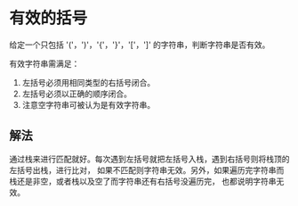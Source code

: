 # 有效的括号
给定一个只包括 '('，')'，'{'，'}'，'['，']' 的字符串，判断字符串是否有效。

有效字符串需满足：
1. 左括号必须用相同类型的右括号闭合。
2. 左括号必须以正确的顺序闭合。
3. 注意空字符串可被认为是有效字符串。
## 解法
通过栈来进行匹配就好。每次遇到左括号就把左括号入栈，遇到右括号则将栈顶的左括号出栈，进行比对，
如果不匹配则字符串无效。另外，如果遍历完字符串而栈还是非空，或者栈以及空了而字符串还有右括号没遍历完，
也都说明字符串无效。